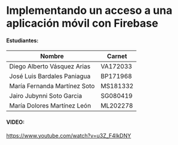 # Implementando un acceso a una aplicación móvil con Firebase

#### Estudiantes:

| Nombre  | Carnet |
| ------------- | ------------- |
| Diego Alberto Vásquez Arias | VA172033
| José Luis Bardales Paniagua | BP171968 |
| María Fernanda Martínez Soto | MS181332 |
| Jairo Jubynni Soto Garcia | SG080419 |
| María Dolores Martínez León | ML202278 |

#### VIDEO:

https://www.youtube.com/watch?v=u3Z_F4IkDNY
